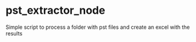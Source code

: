 # pst_extractor_node
Simple script to process a folder with pst files and create an excel with the results
